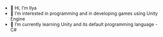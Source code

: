 - 👋 Hi, I’m Ilya
- 👀 I’m interested in programming and in developing games using Unity Engine
- 🌱 I’m currently learning Unity and its default programming language - C#

<!---
M1estere/M1estere is a ✨ special ✨ repository because its `README.md` (this file) appears on your GitHub profile.
You can click the Preview link to take a look at your changes.
--->

